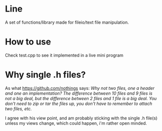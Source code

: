 # Line

A set of functions/library made for fileio/text file manipulation.

# How to use

Check test.cpp to see it implemented in a live mini program

# Why single .h files?

As what https://github.com/nothings says: *Why not two files, one a header and one an implementation? The difference between 10 files and 9 files is not a big deal, but the difference between 2 files and 1 file is a big deal. You don't need to zip or tar the files up, you don't have to remember to attach two files, etc.*

I agree with his view point, and am probably sticking with the single .h file(s) unless my views change, which could happen, i'm rather open minded.
